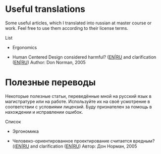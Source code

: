 # Useful translations

Some useful articles, which I translated into russian at master course or work. Feel free to use them according to their license terms.

List

- Ergonomics

 - Human Centered Design considered harmful? ([EN](./human-centered-design-considered-harmful/article.en.md)|[RU](./human-centered-design-considered-harmful/article.ru.md) and clarification ([EN](./human-centered-design-considered-harmful/clarification.en.md)|[RU](./human-centered-design-considered-harmful/clarification.ru.md))
   Author: Don Norman, 2005


# Полезные переводы

Некоторые полезные статьи, переведённые мной на русский язык в магистратуре или на работе. Используйте их на своё усмотрение в соответствии с условиями лицензий.
Буду признателен за помощь в нахождении и исправлении ошибок.

Список

- Эргономика

 - Человеко-ориентированное проектирование считается вредным? (([EN](./human-centered-design-considered-harmful/article.en.md)|[RU](./human-centered-design-considered-harmful/article.ru.md) and clarification ([EN](./human-centered-design-considered-harmful/clarification.en.md)|[RU](./human-centered-design-considered-harmful/clarification.ru.md))
   Автор: Дон Норман, 2005
